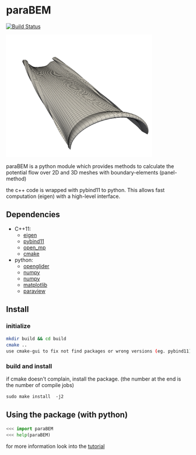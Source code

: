 # paraBEM
[![Build Status](https://travis-ci.org/looooo/paraBEM.svg?branch=master)](https://travis-ci.org/looooo/paraBEM)

<img src="./doc/latex_doc/Abbildungen/png/14_2_wake-rollup.png" alt="result" width="400"/>


paraBEM is a python module which provides methods to calculate the potential flow over 2D and 3D meshes with boundary-elements (panel-method)

the c++ code is wrapped with pybind11 to python. This allows fast computation (eigen) with a high-level interface.

## Dependencies
* C++11:
    - [eigen](http://eigen.tuxfamily.org/index.php?title=Main_Page "Eigen")
    - [pybind11](https://pybind11.readthedocs.org/en/latest/ "pybind11")
    - [open_mp](http://openmp.org/wp/ "open mp")
    - [cmake](http://www.cmake.org/ "cmake")
* python:
    - [openglider](https://github.com/hiaselhans/OpenGlider "OpenGlider")
    - [numpy](http://www.numpy.org/ "numpy")
    - [numpy](https://www.scipy.org/ "scipy")
    - [matplotlib](http://matplotlib.org/ "matplotlib")
    - [paraview](http://www.paraview.org/ "paraview")

## Install
### initialize
```bash
mkdir build && cd build
cmake ..
use cmake-gui to fix not find packages or wrong versions (eg. pybind11)
```

### build and install
if cmake doesn't complain, install the package. (the number at the end is the number of compile jobs)
```
sudo make install  -j2
```


## Using the package (with python)
```python
<<< import paraBEM
<<< help(paraBEM)
```


for more information look into the [tutorial](https://github.com/looooo/panel-methode/blob/master/doc/tutorial/tutorial.ipynb)
